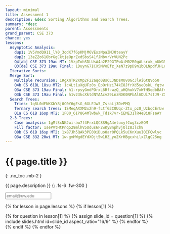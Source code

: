 ```yaml
---
layout: minimal
title: Assessment 1
description: &desc Sorting Algorithms and Search Trees.
summary: *desc
parent: Assessments
grand_parent: CSE 373
chance: yes
lessons:
  Asymptotic Analysis:
    dup1: 1V5VmdQ911_lY0_3qdK7fGpKMjM6VEszNpaZMJ0teayY
    dup2: 13eZZo61ObrGgCktjeOprZxdSbsS41fJMbvrVrVUN2Pc
    Q4[ab] CSE 373 19au MT: 1VzpTohSDLUsA4a2P29GTFwAiM02R0gALsrxk_nUWGME
    Q3[de] CSE 373 19au Final: 1DuynG7ICX5MVoEfz_XeN7z9pD9n1bOLNpdfJHLuDdnk
  Iterative Sorts:
  Merge Sort:
    Multiple recursion: 1RgXmTR2KMp2F22aqo0BsCLJNDsMUv0GcJlAiGtQVo50
    Q4b CS 61BL 18su MT2: 1c4Lt1uXgUFz0s_EpOrHzi74kI8JfrXd5yeOskL_Ygtw
    Q3a CSE 373 19au Final: h1-rpsyGmdPOrxL6Rf-wzQ_aHQhukV7xWfH5qdbBAfvSA
    Q3b CSE 373 19au Final: h1v23kcXktdNYAAcv29LnzNDK0NPbAlGDUi7stJ9-ZXfg
  Search Trees:
    Tries: 1q8L0dFNKXbY8j0C0Y6gEsG_6XLEJw5_ZsraLj3DePMQ
    Ternary search trees: 1SMeqAXXM2x2h9-fLtfG3C0Uqc-Ztx_pz8_UzbqCErLw
    Q1a CS 61B 16sp MT2: 1F00_6IP8G4Mlwbwk_Td1k7vr-iEME31lR4eBi8FsaAY
  2-3 Trees:
    Case analysis: 1gMlSxNKJwi-aw7f4FrxLQC8S9gA4etuxyfCwg3czEOM
    Fill factor: 1sePVtHtPnq529mlhV5Udus6F2wKyBnphvjOlz83lch8
    Q8b CS 61B 16sp MT2: 1x87Jh5QAk3PE0OiDuoOar0PQLk5uCKnXuuIOIFQwlyc
    Q3a CSE 332 20wi MT: 1w-gmHWgdEYdXOjt5w1HZ_yo2XrHBgcxhilxZlgC25ng
---
```


# {{ page.title }}
{: .no_toc .mb-2 }

{{ page.description }}
{: .fs-6 .fw-300 }

<input id="email" type="email" size="15" placeholder="email@uw.edu" class="text-beta p-2 mb-2" />

{% for lesson in page.lessons %}
{% if lesson[1] %}
<div id="{{ lesson[0] | slugify }}" class="questions">
{% for question in lesson[1] %}
{% assign slide_id = question[1] %}
{% include slides.html id=slide_id aspect_ratio="16/9" %}
{% endfor %}
</div>
{% endif %}
{% endfor %}

<script>
{% include_relative _unhide.js %}
</script>
